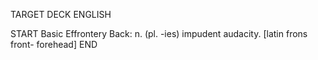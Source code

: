 TARGET DECK
ENGLISH

START
Basic
Effrontery
Back: n. (pl. -ies) impudent audacity. [latin frons front- forehead]
END
